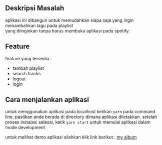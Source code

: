 ## Deskripsi Masalah 
aplikasi ini dibangun untuk memudahkan siapa saja yang ingin menambahkan lagu pada playlist <br>
yang diinginkan tanpa harus membuka aplikasi pada spotify.

## Feature 
feature yang tersedia :
- tambah playlist 
- search tracks 
- logout 
- login

## Cara menjalankan aplikasi
untuk menggunakan aplikasi pada localhost ketikan `yarn` pada command line. pastikan anda berada di directory dimana aplikasi diletakkan.
setelah proses instalasi selesai, ketik `yarn start` untuk memulai aplikasi dalam mode development

untuk melihat demo aplikasi silahkan klik link berikut : [my album](https://generasi-gigih-homework-amber.vercel.app/)